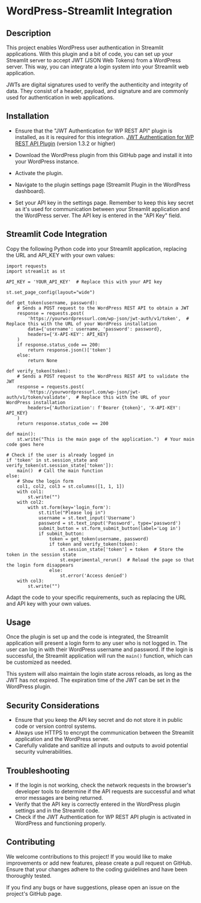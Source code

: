 # WordPress-Streamlit Integration

## Description

This project enables WordPress user authentication in Streamlit applications. With this plugin and a bit of code, you can set up your Streamlit server to accept JWT (JSON Web Tokens) from a WordPress server. This way, you can integrate a login system into your Streamlit web application.

JWTs are digital signatures used to verify the authenticity and integrity of data. They consist of a header, payload, and signature and are commonly used for authentication in web applications.

## Installation

- Ensure that the "JWT Authentication for WP REST API" plugin is installed, as it is required for this integration. [JWT Authentication for WP REST API Plugin](https://wordpress.org/plugins/jwt-authentication-for-wp-rest-api/) (version 1.3.2 or higher)

- Download the WordPress plugin from this GitHub page and install it into your WordPress instance.

- Activate the plugin.

- Navigate to the plugin settings page (Streamlit Plugin in the WordPress dashboard).

- Set your API key in the settings page. Remember to keep this key secret as it's used for communication between your Streamlit application and the WordPress server. The API key is entered in the "API Key" field.

## Streamlit Code Integration

Copy the following Python code into your Streamlit application, replacing the URL and API_KEY with your own values:
```
import requests
import streamlit as st

API_KEY = 'YOUR_API_KEY'  # Replace this with your API key

st.set_page_config(layout="wide")

def get_token(username, password):
    # Sends a POST request to the WordPress REST API to obtain a JWT
    response = requests.post(
        'https://yourwordpressurl.com/wp-json/jwt-auth/v1/token',  # Replace this with the URL of your WordPress installation
        data={'username': username, 'password': password},
        headers={'X-API-KEY': API_KEY}
    )
    if response.status_code == 200:
        return response.json()['token']
    else:
        return None

def verify_token(token):
    # Sends a POST request to the WordPress REST API to validate the JWT
    response = requests.post(
        'https://yourwordpressurl.com/wp-json/jwt-auth/v1/token/validate',  # Replace this with the URL of your WordPress installation
        headers={'Authorization': f'Bearer {token}', 'X-API-KEY': API_KEY}
    )
    return response.status_code == 200

def main():
    st.write("This is the main page of the application.")  # Your main code goes here

# Check if the user is already logged in
if 'token' in st.session_state and verify_token(st.session_state['token']):
    main()  # Call the main function
else:
    # Show the login form
    col1, col2, col3 = st.columns([1, 1, 1])
    with col1:
        st.write("")
    with col2:
        with st.form(key='login_form'):
            st.title("Please log in")
            username = st.text_input('Username')
            password = st.text_input('Password', type='password')
            submit_button = st.form_submit_button(label='Log in')
            if submit_button:
                token = get_token(username, password)
                if token and verify_token(token):
                    st.session_state['token'] = token  # Store the token in the session state
                    st.experimental_rerun()  # Reload the page so that the login form disappears
                else:
                    st.error('Access denied')
    with col3:
        st.write("")
```

Adapt the code to your specific requirements, such as replacing the URL and API key with your own values.

## Usage

Once the plugin is set up and the code is integrated, the Streamlit application will present a login form to any user who is not logged in. The user can log in with their WordPress username and password. If the login is successful, the Streamlit application will run the `main()` function, which can be customized as needed.

This system will also maintain the login state across reloads, as long as the JWT has not expired. The expiration time of the JWT can be set in the WordPress plugin.

## Security Considerations

- Ensure that you keep the API key secret and do not store it in public code or version control systems.
- Always use HTTPS to encrypt the communication between the Streamlit application and the WordPress server.
- Carefully validate and sanitize all inputs and outputs to avoid potential security vulnerabilities.

## Troubleshooting

- If the login is not working, check the network requests in the browser's developer tools to determine if the API requests are successful and what error messages are being returned.
- Verify that the API key is correctly entered in the WordPress plugin settings and in the Streamlit code.
- Check if the JWT Authentication for WP REST API plugin is activated in WordPress and functioning properly.

## Contributing

We welcome contributions to this project! If you would like to make improvements or add new features, please create a pull request on GitHub. Ensure that your changes adhere to the coding guidelines and have been thoroughly tested.

If you find any bugs or have suggestions, please open an issue on the project's GitHub page.
